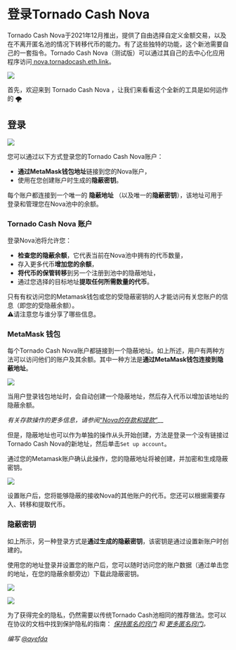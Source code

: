 # 登录Tornado Cash Nova

Tornado Cash Nova于2021年12月推出，提供了自由选择自定义金额交易，以及在不离开匿名池的情况下转移代币的能力。有了这些独特的功能，这个新池需要自己的一套指令。Tornado Cash Nova（测试版）可以通过其自己的去中心化应用程序访问[ nova.tornadocash.eth.link](https://nova.tornadocash.eth.link)。

![](https://i.imgur.com/F8pojDs.png)

首先，欢迎来到 Tornado Cash Nova ，让我们来看看这个全新的工具是如何运作的 🌪

## 登录 <a href="#log-in-nova" id="log-in-nova"></a>

![](https://i.imgur.com/uHPTk13.png)

您可以通过以下方式登录您的Tornado Cash Nova账户：

* **通过MetaMask钱包地址**链接到您的Nova账户，
* 使用在您创建账户时生成的**隐蔽密钥**。

每个账户都连接到一个唯一的 **隐蔽地址** （以及唯一的**隐蔽密钥**），该地址可用于登录和管理您在Nova池中的余额。

### Tornado Cash Nova 账户 <a href="#tornado-cash-nova-account" id="tornado-cash-nova-account"></a>

登录Nova池将允许您：

* **检查您的隐蔽余额**，它代表当前在Nova池中拥有的代币数量，
* 存入更多代币**增加您的余额**，
* **将代币的保管转移**到另一个注册到池中的隐蔽地址，
* 通过您选择的目标地址**提取任何所需数量的代币**。

只有有权访问您的Metamask钱包或您的受隐蔽密钥的人才能访问有关您账户的信息（即您的受隐蔽余额）。\
:warning:请注意您与谁分享了哪些信息。

### MetaMask 钱包 <a href="#metamask-wallet" id="metamask-wallet"></a>

每个Tornado Cash Nova账户都链接到一个隐蔽地址。如上所述，用户有两种方法可以访问他们的账户及其余额。其中一种方法是**通过MetaMask钱包连接到隐蔽地址**。

![](https://i.imgur.com/idXaco8.png)

当用户登录钱包地址时，会自动创建一个隐蔽地址，然后存入代币以增加该地址的隐蔽余额。

_有关存款操作的更多信息，请参阅_[_“Nova的存款和提款”_](fund-and-withdraw-on-nova.md)__

但是，隐蔽地址也可以作为单独的操作从头开始创建，方法是登录一个没有链接过Tornado Cash Nova的新地址，然后单击`Set up account`。

通过您的Metamask账户确认此操作，您的隐蔽地址将被创建，并加密和生成隐蔽密钥。

![](https://i.imgur.com/8q7DYeh.png)

设置账户后，您将能够隐蔽的接收Nova的其他账户的代币。您还可以根据需要存入、转移和提取代币。

### 隐蔽密钥 <a href="#shielded-key" id="shielded-key"></a>

如上所示，另一种登录方式是**通过生成的隐蔽密钥**，该密钥是通过设置新账户时创建的。

使用您的地址登录并设置您的账户后，您可以随时访问您的账户数据（通过单击您的地址，在您的隐蔽余额旁边）下载此隐蔽密钥。

![](https://i.imgur.com/RFac1HU.png)

![](https://i.imgur.com/F2Scf8w.png)

为了获得完全的隐私，仍然需要以传统Tornado Cash池相同的推荐做法。您可以在协议的文档中找到保护隐私的指南： [_保持匿名的窍门_](../general/tips-to-remain-anonymous.md) _和_ [_更多匿名窍门_](more-anonymity-tips.md)_。_

_编写_ [_@ayefda_](https://torn.community/u/ayefda)
